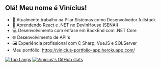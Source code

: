 ## Olá! Meu nome é Vinícius!


- 🔭 Atualmente trabalho na Pilar Sistemas como Desenvolvedor fullstack
- 🌱 Aprendendo React e .NET no DevInHouse (SENAI)
- 💻 Desenvolvimento com ênfase em BackEnd com .NET Core
- 🌐 Desenvolvimento de API's
- 🖼 Experiência profissional com C Sharp, VueJS e SQLServer
- Meu portfólio: https://vinicius-portfolio-app.herokuapp.com/


[![Top Langs](https://github-readme-stats.vercel.app/api/top-langs/?username=viniisouza&layout=compact&theme=tokyonight)](https://github.com/viniisouza/github-readme-stats)
[![Vinícius's GitHub stats](https://github-readme-stats.vercel.app/api?username=viniisouza&theme=tokyonight&hide_title=true)](https://github.com/viniisouza/github-readme-stats)
